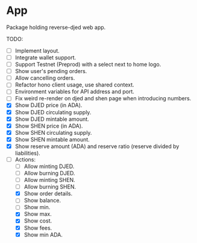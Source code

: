 # App

Package holding reverse-djed web app.

TODO:

- [ ] Implement layout.
- [ ] Integrate wallet support.
- [ ] Support Testnet (Preprod) with a select next to home logo.
- [ ] Show user's pending orders.
- [ ] Allow cancelling orders.
- [ ] Refactor hono client usage, use shared context.
- [ ] Environment variables for API address and port.
- [ ] Fix weird re-render on djed and shen page when introducing numbers.
- [x] Show DJED price (in ADA).
- [x] Show DJED circulating supply.
- [x] Show DJED mintable amount.
- [x] Show SHEN price (in ADA).
- [x] Show SHEN circulating supply.
- [x] Show SHEN mintable amount.
- [x] Show reserve amount (ADA) and reserve ratio (reserve divided by liabilities).
- [ ] Actions:
  - [ ] Allow minting DJED.
  - [ ] Allow burning DJED.
  - [ ] Allow minting SHEN.
  - [ ] Allow burning SHEN.
  - [x] Show order details.
  - [ ] Show balance.
  - [ ] Show min.
  - [x] Show max.
  - [x] Show cost.
  - [x] Show fees.
  - [x] Show min ADA.
